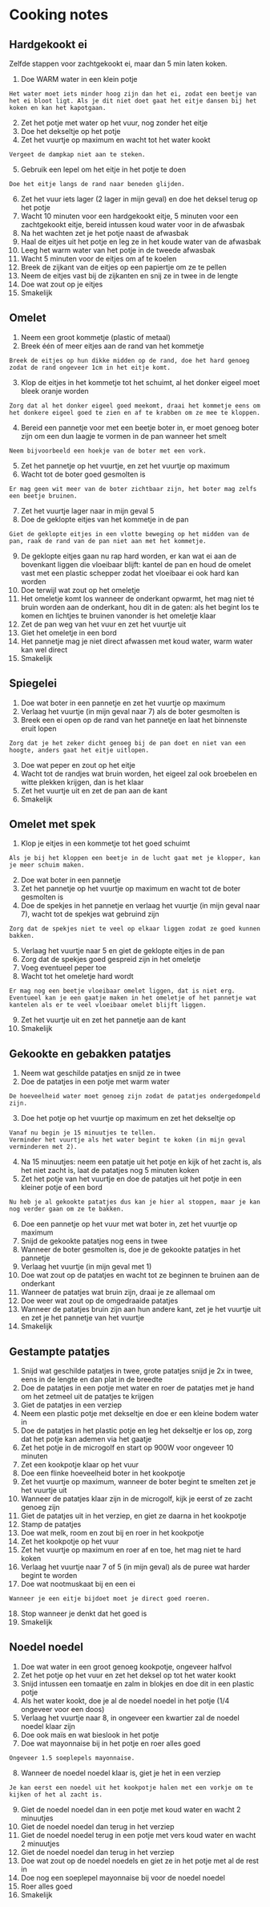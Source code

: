 # Cooking notes

## Hardgekookt ei

Zelfde stappen voor zachtgekookt ei, maar dan 5 min laten koken.

1. Doe WARM water in een klein potje

```
Het water moet iets minder hoog zijn dan het ei, zodat een beetje van het ei bloot ligt. Als je dit niet doet gaat het eitje dansen bij het koken en kan het kapotgaan.
```

2. Zet het potje met water op het vuur, nog zonder het eitje
3. Doe het dekseltje op het potje
4. Zet het vuurtje op maximum en wacht tot het water kookt

```
Vergeet de dampkap niet aan te steken.
```

5. Gebruik een lepel om het eitje in het potje te doen

```
Doe het eitje langs de rand naar beneden glijden.
```

6. Zet het vuur iets lager (2 lager in mijn geval) en doe het deksel terug op het potje
7. Wacht 10 minuten voor een hardgekookt eitje, 5 minuten voor een zachtgekookt eitje, bereid intussen koud water voor in de afwasbak
8. Na het wachten zet je het potje naast de afwasbak
9. Haal de eitjes uit het potje en leg ze in het koude water van de afwasbak
10. Leeg het warm water van het potje in de tweede afwasbak
11. Wacht 5 minuten voor de eitjes om af te koelen
12. Breek de zijkant van de eitjes op een papiertje om ze te pellen
13. Neem de eitjes vast bij de zijkanten en snij ze in twee in de lengte
14. Doe wat zout op je eitjes
15. Smakelijk

## Omelet

1. Neem een groot kommetje (plastic of metaal)
2. Breek één of meer eitjes aan de rand van het kommetje

```
Breek de eitjes op hun dikke midden op de rand, doe het hard genoeg zodat de rand ongeveer 1cm in het eitje komt.
```

3. Klop de eitjes in het kommetje tot het schuimt, al het donker eigeel moet bleek oranje worden

```
Zorg dat al het donker eigeel goed meekomt, draai het kommetje eens om het donkere eigeel goed te zien en af te krabben om ze mee te kloppen.
```

4. Bereid een pannetje voor met een beetje boter in, er moet genoeg boter zijn om een dun laagje te vormen in de pan wanneer het smelt

```
Neem bijvoorbeeld een hoekje van de boter met een vork.
```

5. Zet het pannetje op het vuurtje, en zet het vuurtje op maximum
6. Wacht tot de boter goed gesmolten is

```
Er mag geen wit meer van de boter zichtbaar zijn, het boter mag zelfs een beetje bruinen.
```

7. Zet het vuurtje lager naar in mijn geval 5
8. Doe de geklopte eitjes van het kommetje in de pan

```
Giet de geklopte eitjes in een vlotte beweging op het midden van de pan, raak de rand van de pan niet aan met het kommetje.
```

9. De geklopte eitjes gaan nu rap hard worden, er kan wat ei aan de bovenkant liggen die vloeibaar blijft: kantel de pan en houd de omelet vast met een plastic schepper zodat het vloeibaar ei ook hard kan worden
10. Doe terwijl wat zout op het omeletje
11. Het omeletje komt los wanneer de onderkant opwarmt, het mag niet té bruin worden aan de onderkant, hou dit in de gaten: als het begint los te komen en lichtjes te bruinen vanonder is het omeletje klaar
12. Zet de pan weg van het vuur en zet het vuurtje uit
13. Giet het omeletje in een bord
14. Het pannetje mag je niet direct afwassen met koud water, warm water kan wel direct
15. Smakelijk

## Spiegelei

1. Doe wat boter in een pannetje en zet het vuurtje op maximum
2. Verlaag het vuurtje (in mijn geval naar 7) als de boter gesmolten is
3. Breek een ei open op de rand van het pannetje en laat het binnenste eruit lopen

```
Zorg dat je het zeker dicht genoeg bij de pan doet en niet van een hoogte, anders gaat het eitje uitlopen.
```

3. Doe wat peper en zout op het eitje
4. Wacht tot de randjes wat bruin worden, het eigeel zal ook broebelen en witte plekken krijgen, dan is het klaar
5. Zet het vuurtje uit en zet de pan aan de kant
6. Smakelijk

## Omelet met spek

1. Klop je eitjes in een kommetje tot het goed schuimt

```
Als je bij het kloppen een beetje in de lucht gaat met je klopper, kan je meer schuim maken.
```

2. Doe wat boter in een pannetje
3. Zet het pannetje op het vuurtje op maximum en wacht tot de boter gesmolten is
4. Doe de spekjes in het pannetje en verlaag het vuurtje (in mijn geval naar 7), wacht tot de spekjes wat gebruind zijn

```
Zorg dat de spekjes niet te veel op elkaar liggen zodat ze goed kunnen bakken.
```

5. Verlaag het vuurtje naar 5 en giet de geklopte eitjes in de pan
6. Zorg dat de spekjes goed gespreid zijn in het omeletje
7. Voeg eventueel peper toe
8. Wacht tot het omeletje hard wordt

```
Er mag nog een beetje vloeibaar omelet liggen, dat is niet erg. Eventueel kan je een gaatje maken in het omeletje of het pannetje wat kantelen als er te veel vloeibaar omelet blijft liggen.
```

9. Zet het vuurtje uit en zet het pannetje aan de kant
10. Smakelijk

## Gekookte en gebakken patatjes

1. Neem wat geschilde patatjes en snijd ze in twee
2. Doe de patatjes in een potje met warm water

```
De hoeveelheid water moet genoeg zijn zodat de patatjes ondergedompeld zijn.
```

3. Doe het potje op het vuurtje op maximum en zet het dekseltje op

```
Vanaf nu begin je 15 minuutjes te tellen.
Verminder het vuurtje als het water begint te koken (in mijn geval verminderen met 2).
```

4. Na 15 minuutjes: neem een patatje uit het potje en kijk of het zacht is, als het niet zacht is, laat de patatjes nog 5 minuten koken
5. Zet het potje van het vuurtje en doe de patatjes uit het potje in een kleiner potje of een bord

```
Nu heb je al gekookte patatjes dus kan je hier al stoppen, maar je kan nog verder gaan om ze te bakken.
```

6. Doe een pannetje op het vuur met wat boter in, zet het vuurtje op maximum
7. Snijd de gekookte patatjes nog eens in twee
8. Wanneer de boter gesmolten is, doe je de gekookte patatjes in het pannetje
9. Verlaag het vuurtje (in mijn geval met 1)
10. Doe wat zout op de patatjes en wacht tot ze beginnen te bruinen aan de onderkant
11. Wanneer de patatjes wat bruin zijn, draai je ze allemaal om
12. Doe weer wat zout op de omgedraaide patatjes
13. Wanneer de patatjes bruin zijn aan hun andere kant, zet je het vuurtje uit en zet je het pannetje van het vuurtje
14. Smakelijk

## Gestampte patatjes

1. Snijd wat geschilde patatjes in twee, grote patatjes snijd je 2x in twee, eens in de lengte en dan plat in de breedte
2. Doe de patatjes in een potje met water en roer de patatjes met je hand om het zetmeel uit de patatjes te krijgen
3. Giet de patatjes in een verziep
4. Neem een plastic potje met dekseltje en doe er een kleine bodem water in
5. Doe de patatjes in het plastic potje en leg het dekseltje er los op, zorg dat het potje kan ademen via het gaatje
6. Zet het potje in de microgolf en start op 900W voor ongeveer 10 minuten
7. Zet een kookpotje klaar op het vuur
8. Doe een flinke hoeveelheid boter in het kookpotje
9. Zet het vuurtje op maximum, wanneer de boter begint te smelten zet je het vuurtje uit
10. Wanneer de patatjes klaar zijn in de microgolf, kijk je eerst of ze zacht genoeg zijn
11. Giet de patatjes uit in het verziep, en giet ze daarna in het kookpotje
12. Stamp de patatjes
13. Doe wat melk, room en zout bij en roer in het kookpotje
14. Zet het kookpotje op het vuur
15. Zet het vuurtje op maximum en roer af en toe, het mag niet te hard koken
16. Verlaag het vuurtje naar 7 of 5 (in mijn geval) als de puree wat harder begint te worden
17. Doe wat nootmuskaat bij en een ei

```
Wanneer je een eitje bijdoet moet je direct goed roeren.
```

18. Stop wanneer je denkt dat het goed is
19. Smakelijk

## Noedel noedel

1. Doe wat water in een groot genoeg kookpotje, ongeveer halfvol
2. Zet het potje op het vuur en zet het deksel op tot het water kookt
3. Snijd intussen een tomaatje en zalm in blokjes en doe dit in een plastic potje
4. Als het water kookt, doe je al de noedel noedel in het potje (1/4 ongeveer voor een doos)
5. Verlaag het vuurtje naar 8, in ongeveer een kwartier zal de noedel noedel klaar zijn
6. Doe ook maïs en wat bieslook in het potje
7. Doe wat mayonnaise bij in het potje en roer alles goed

```
Ongeveer 1.5 soeplepels mayonnaise.
```

8. Wanneer de noedel noedel klaar is, giet je het in een verziep

```
Je kan eerst een noedel uit het kookpotje halen met een vorkje om te kijken of het al zacht is.
```

9. Giet de noedel noedel dan in een potje met koud water en wacht 2 minuutjes
10. Giet de noedel noedel dan terug in het verziep
11. Giet de noedel noedel terug in een potje met vers koud water en wacht 2 minuutjes
12. Giet de noedel noedel dan terug in het verziep
13. Doe wat zout op de noedel noedels en giet ze in het potje met al de rest in
14. Doe nog een soeplepel mayonnaise bij voor de noedel noedel
15. Roer alles goed
16. Smakelijk
